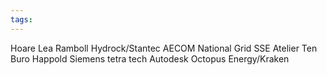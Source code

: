 ```yaml
---
tags:
---
```


Hoare Lea
Ramboll
Hydrock/Stantec
AECOM
National Grid
SSE
Atelier Ten
Buro Happold
Siemens
tetra tech
Autodesk
Octopus Energy/Kraken